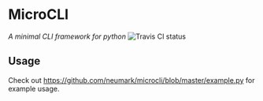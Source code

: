 MicroCLI
==========
*A minimal CLI framework for python*
![Travis CI status](https://travis-ci.org/neumark/microcli.svg)

Usage
---
Check out https://github.com/neumark/microcli/blob/master/example.py for example usage.
